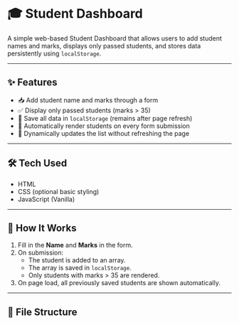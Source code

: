 # 🎓 Student Dashboard

A simple web-based Student Dashboard that allows users to add student names and marks, displays only passed students, and stores data persistently using `localStorage`.

---

## ✨ Features

- 📥 Add student name and marks through a form
- ✅ Display only passed students (marks > 35)
- 💾 Save all data in `localStorage` (remains after page refresh)
- 🔁 Automatically render students on every form submission
- 📃 Dynamically updates the list without refreshing the page

---

## 🛠️ Tech Used

- HTML
- CSS (optional basic styling)
- JavaScript (Vanilla)

---

## 🧠 How It Works

1. Fill in the **Name** and **Marks** in the form.
2. On submission:
   - The student is added to an array.
   - The array is saved in `localStorage`.
   - Only students with marks > 35 are rendered.
3. On page load, all previously saved students are shown automatically.

---

## 📂 File Structure

